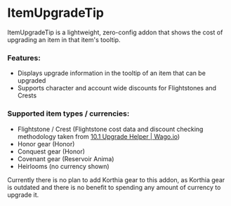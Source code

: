 # ItemUpgradeTip

ItemUpgradeTip is a lightweight, zero-config addon that shows the cost of upgrading an item in that item's tooltip. 

### Features:
- Displays upgrade information in the tooltip of an item that can be upgraded
- Supports character and account wide discounts for Flightstones and Crests
 
### Supported item types / currencies:
- Flightstone / Crest (Flightstone cost data and discount checking methodology taken from [10.1 Upgrade Helper | Wago.io](https://wago.io/upgradehelper))
- Honor gear (Honor)
- Conquest gear (Honor)
- Covenant gear (Reservoir Anima)
- Heirlooms (no currency shown)
 

Currently there is no plan to add Korthia gear to this addon, as Korthia gear is outdated and there is no benefit to spending any amount of currency to upgrade it.